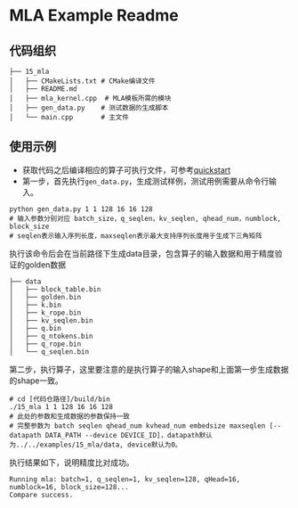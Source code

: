# MLA Example Readme
## 代码组织
```
├── 15_mla
│   ├── CMakeLists.txt # CMake编译文件
│   ├── README.md
│   ├── mla_kernel.cpp  # MLA模板所需的模块
│   ├── gen_data.py    # 测试数据的生成脚本
│   └── main.cpp       # 主文件
```
## 使用示例
- 获取代码之后编译相应的算子可执行文件，可参考[quickstart](../../docs/quickstart.md#算子编译)
- 第一步，首先执行`gen_data.py`，生成测试样例，测试用例需要从命令行输入。
```
python gen_data.py 1 1 128 16 16 128
# 输入参数分别对应 batch_size，q_seqlen，kv_seqlen, qhead_num，numblock, block_size
# seqlen表示输入序列长度，maxseqlen表示最大支持序列长度用于生成下三角矩阵
```
执行该命令后会在当前路径下生成data目录，包含算子的输入数据和用于精度验证的golden数据
```
├── data
│   ├── block_table.bin
│   ├── golden.bin
│   ├── k.bin
│   ├── k_rope.bin
│   ├── kv_seqlen.bin
│   ├── q.bin
│   ├── q_ntokens.bin
│   ├── q_rope.bin
│   └── q_seqlen.bin
```
第二步，执行算子，这里要注意的是执行算子的输入shape和上面第一步生成数据的shape一致。
```
# cd [代码仓路径]/build/bin
./15_mla 1 1 128 16 16 128
# 此处的参数和生成数据的参数保持一致
# 完整参数为 batch seqlen qhead_num kvhead_num embedsize maxseqlen [--datapath DATA_PATH --device DEVICE_ID]，datapath默认为../../examples/15_mla/data, device默认为0。
```
执行结果如下，说明精度比对成功。
```
Running mla: batch=1, q_seqlen=1, kv_seqlen=128, qHead=16, numblock=16, block_size=128...
Compare success.
```